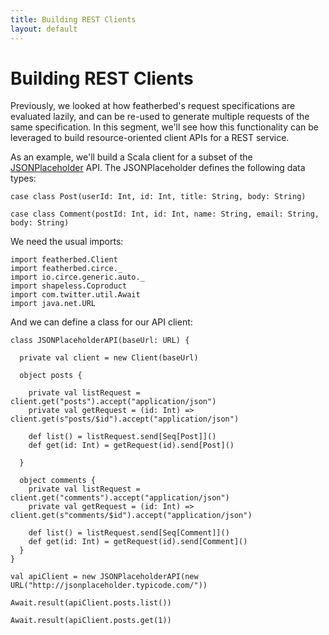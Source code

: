 ```yaml
---
title: Building REST Clients
layout: default
---
```


# Building REST Clients

Previously, we looked at how featherbed's request specifications are evaluated lazily, and can be re-used to generate
multiple requests of the same specification.  In this segment, we'll see how this functionality can be leveraged
to build resource-oriented client APIs for a REST service.

As an example, we'll build a Scala client for a subset of the [JSONPlaceholder](http://jsonplaceholder.typicode.com/) API.
The JSONPlaceholder defines the following data types:

```tut:book
case class Post(userId: Int, id: Int, title: String, body: String)

case class Comment(postId: Int, id: Int, name: String, email: String, body: String)
```

We need the usual imports:

```tut:book
import featherbed.Client
import featherbed.circe._
import io.circe.generic.auto._
import shapeless.Coproduct
import com.twitter.util.Await
import java.net.URL
```

And we can define a class for our API client:

```tut:book
class JSONPlaceholderAPI(baseUrl: URL) {

  private val client = new Client(baseUrl)

  object posts {

    private val listRequest = client.get("posts").accept("application/json")
    private val getRequest = (id: Int) => client.get(s"posts/$id").accept("application/json")

    def list() = listRequest.send[Seq[Post]]()
    def get(id: Int) = getRequest(id).send[Post]()

  }

  object comments {
    private val listRequest = client.get("comments").accept("application/json")
    private val getRequest = (id: Int) => client.get(s"comments/$id").accept("application/json")

    def list() = listRequest.send[Seq[Comment]]()
    def get(id: Int) = getRequest(id).send[Comment]()
  }
}

val apiClient = new JSONPlaceholderAPI(new URL("http://jsonplaceholder.typicode.com/"))

Await.result(apiClient.posts.list())

Await.result(apiClient.posts.get(1))


```


